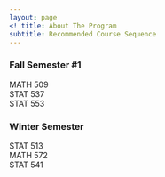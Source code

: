 ```yaml
---
layout: page
<! title: About The Program
subtitle: Recommended Course Sequence
---
```


### Fall Semester #1  
MATH 509  
STAT 537  
STAT 553  
  
  
### Winter Semester  
STAT 513  
MATH 572  
STAT 541  
